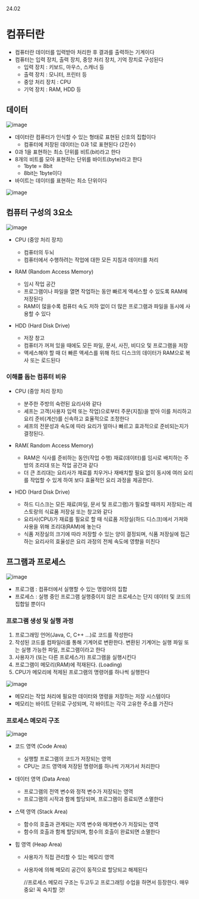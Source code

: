 24.02

# 컴퓨터란

- 컴퓨터란 데이터를 입력받아 처리한 후 결과를 출력하는 기계이다
- 컴퓨터는 입력 장치, 출력 장치, 중앙 처리 장치, 기억 장치로 구성된다
  - 입력 장치 : 키보드, 마우스, 스캐너 등
  - 출력 장치 : 모니터, 프린터 등
  - 중앙 처리 장치 : CPU
  - 기억 장치 : RAM, HDD 등

## 데이터
![image](./assets/./assets/image-6.png)
- 데이터란 컴퓨터가 인식할 수 있는 형태로 표현된 신호의 집합이다
  - 컴퓨터에 저장된 데이터는 0과 1로 표현된다 (2진수)
- 0과 1을 표현하는 최소 단위를 비트(bit)라고 한다
- 8개의 비트를 모아 표현하는 단위를 바이트(byte)라고 한다
  - 1byte = 8bit
  - 8bit는 1byte이다
- 바이트는 데이터를 표현하는 최소 단위이다

![image](./assets/image-7.png)

## 컴퓨터 구성의 3요소
![image](./assets/image-8.png)

- CPU (중앙 처리 장치)
  - 컴퓨터의 두뇌
  - 컴퓨터에서 수행하려는 작업에 대한 모든 지침과 데이터를 처리

- RAM (Random Access Memory)
  - 임시 작업 공간
  - 프로그램이나 파일을 열면 작업하는 동안 빠르게 액세스할 수 있도록 RAM에 저장된다
  - RAM이 많을수록 컴퓨터 속도 저하 없이 더 많은 프로그램과 파일을 동시에 사용할 수 있다

- HDD (Hard Disk Drive)
  - 저장 창고
  - 컴퓨터가 꺼져 있을 때에도 모든 파일, 문서, 사진, 비디오 및 프로그램을 저장
  - 액세스해야 할 때 더 빠른 액세스를 위해 하드 디스크의 데이터가 RAM으로 복사 또는 로드된다

### 이해를 돕는 컴퓨터 비유

- CPU (중앙 처리 장치)
  - 분주한 주방의 숙련된 요리사와 같다
  - 셰프는 고객(사용자 입력 또는 작업)으로부터 주문(지침)을 받아 이를 처리하고 요리 준비(계산)를 신속하고 효율적으로 조정한다
  - 셰프의 전문성과 속도에 따라 요리가 얼마나 빠르고 효과적으로 준비되는지가 결정된다.

- RAM( Random Access Memory)
  - RAM은 식사를 준비하는 동안(작업 수행) 재료(데이터)를 임시로 배치하는 주방의 조리대 또는 작업 공간과 같다
  - 더 큰 조리대는 요리사가 재료를 치우거나 재배치할 필요 없이 동시에 여러 요리를 작업할 수 있게 하여 보다 효율적인 요리 과정을 제공한다.

- HDD (Hard Disk Drive)
  - 하드 디스크는 모든 재료(파일, 문서 및 프로그램)가 필요할 때까지 저장되는 레스토랑의 식료품 저장실 또는 창고와 같다
  - 요리사(CPU)가 재료를 필요로 할 때 식료품 저장실(하드 디스크)에서 가져와 사용을 위해 조리대(RAM)에 놓는다
  - 식품 저장실의 크기에 따라 저장할 수 있는 양이 결정되며, 식품 저장실에 접근하는 요리사의 효율성은 요리 과정의 전체 속도에 영향을 미친다

## 프그램과 프로세스
![image](./assets/image-9.png)

- 프로그램 : 컴퓨터에서 실행할 수 있는 명령어의 집합
- 프로세스 : 실행 중인 프로그램
실행중이지 않은 프로세스는 단지 데이터 및 코드의 집합일 뿐이다


### 프로그램 생성 및 실행 과정
1. 프로그래밍 언어(Java, C, C++ …)로 코드를 작성한다
2. 작성된 코드를 컴파일러를 통해 기계어로 변환한다. 변환된 기계어는 실행 파일 또는 실행 가능한 파일, 프로그램이라고 한다
3. 사용자가 (또는 다른 프로세스가) 프로그램을 실행시킨다
4. 프로그램이 메모리(RAM)에 적재된다. (Loading)
5. CPU가 메모리에 적제된 프로그램의 명령어를 하나씩 실행한다

![image](./assets/image-10.png)

- 메모리는 작업 처리에 필요한 데이터와 명령을 저장하는 저장 시스템이다
- 메모리는 바이트 단위로 구성되며, 각 바이트는 각각 고유한 주소를 가진다

### 프로세스 메모리 구조
![image](./assets/image-11.png)
- 코드 영역 (Code Area)
  - 실행할 프로그램의 코드가 저장되는 영역
  - CPU는 코드 영역에 저장된 명령어를 하나씩 가져가서 처리한다

- 데이터 영역 (Data Area)
  - 프로그램의 전역 변수와 정적 변수가 저장되는 영역
  - 프로그램의 시작과 함께 할당되며, 프로그램이 종료되면 소멸한다

- 스택 영역 (Stack Area)
  - 함수의 호출과 관계되는 지역 변수와 매개변수가 저장되는 영역
  - 함수의 호출과 함께 할당되며, 함수의 호출이 완료되면 소멸한다

- 힙 영역 (Heap Area)
  - 사용자가 직접 관리할 수 있는 메모리 영역
  - 사용자에 의해 메모리 공간이 동적으로 할당되고 해제된다
  
  
    //프로세스 메모리 구조는 두고두고 프로그래밍 수업을 하면서 등장한다. 매우 중요! 꼭 숙지할 것!
